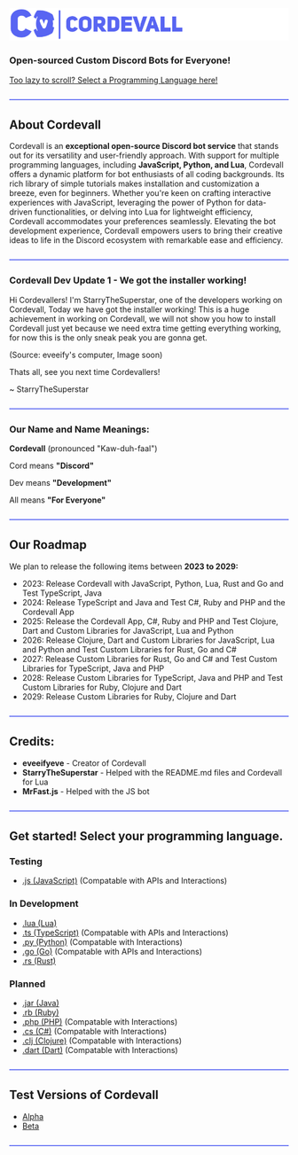 <img src="./assets/md/cordevallbannerblurple.png">

### Open-sourced Custom Discord Bots for Everyone!

<a href="https://github.com/Eveeifyeve/Cordevall/tree/Main#get-started-select-your-programming-language">Too lazy to scroll? Select a Programming Language here!</a>

<img src="./assets/md/dividers.png">

## About Cordevall
Cordevall is an **exceptional open-source Discord bot service** that stands out for its versatility and user-friendly approach. With support for multiple programming languages, including **JavaScript, Python, and Lua**, Cordevall offers a dynamic platform for bot enthusiasts of all coding backgrounds. Its rich library of simple tutorials makes installation and customization a breeze, even for beginners. Whether you're keen on crafting interactive experiences with JavaScript, leveraging the power of Python for data-driven functionalities, or delving into Lua for lightweight efficiency, Cordevall accommodates your preferences seamlessly. Elevating the bot development experience, Cordevall empowers users to bring their creative ideas to life in the Discord ecosystem with remarkable ease and efficiency.

<img src="/assets/md/dividers.png">

### Cordevall Dev Update 1 - We got the installer working!
Hi Cordevallers! I'm StarryTheSuperstar, one of the developers working on Cordevall, Today we have got the installer working! This is a huge achievement in working on Cordevall, we will not show you how to install Cordevall just yet because we need extra time getting everything working, for now this is the only sneak peak you are gonna get.


(Source: eveeify's computer, Image soon)


Thats all, see you next time Cordevallers!

~ StarryTheSuperstar

<img src="./assets/md/dividers.png">

### Our Name and Name Meanings:

**Cordevall** (pronounced "Kaw-duh-faal")

Cord means **"Discord"**

Dev means **"Development"**

All means **"For Everyone"**

<img src="./assets/md/dividers.png">

## Our Roadmap
We plan to release the following items between **2023 to 2029:**
- 2023: Release Cordevall with JavaScript, Python, Lua, Rust and Go and Test TypeScript, Java 
- 2024: Release TypeScript and Java and Test C#, Ruby and PHP and the Cordevall App
- 2025: Release the Cordevall App, C#, Ruby and PHP and Test Clojure, Dart and Custom Libraries for JavaScript, Lua and Python
- 2026: Release Clojure, Dart and Custom Libraries for JavaScript, Lua and Python and Test Custom Libraries for Rust, Go and C#
- 2027: Release Custom Libraries for Rust, Go and C# and Test Custom Libraries for TypeScript, Java and PHP
- 2028: Release Custom Libraries for TypeScript, Java and PHP and Test Custom Libraries for Ruby, Clojure and Dart
- 2029: Release Custom Libraries for Ruby, Clojure and Dart

<img src="./assets/md/dividers.png">

## Credits:
- **eveeifyeve** - Creator of Cordevall
- **StarryTheSuperstar** - Helped with the README.md files and Cordevall for Lua
- **MrFast.js** - Helped with the JS bot

<img src="./assets/md/dividers.png">

## Get started! Select your programming language.

### Testing
- <a href="https://github.com/Cordevall/Cordevall.js/tree/main#readme">.js (JavaScript)</a> (Compatable with APIs and Interactions)

### In Development
- <a href="https://github.com/Cordevall/Cordevall.lua/tree/main#readme">.lua (Lua)</a>
- <a href="https://github.com/Cordevall/Cordevall.ts/tree/main#readme">.ts (TypeScript)</a> (Compatable with APIs and Interactions)
- <a href="https://github.com/Cordevall/Cordevall.py/tree/main#readme">.py (Python)</a> (Compatable with Interactions)
- <a href="https://github.com/Cordevall/Cordevall.go/tree/main#readme">.go (Go)</a> (Compatable with APIs and Interactions)
- <a href="https://github.com/Cordevall/Cordevall.rs/tree/main#readme">.rs (Rust)</a>

### Planned
- <a href="https://github.com/Cordevall/Cordevall.jar/tree/main#readme">.jar (Java)</a>
- <a href="https://github.com/Cordevall/Cordevall.rb/tree/main#readme">.rb (Ruby)</a>
- <a href="https://github.com/Cordevall/Cordevall.php/tree/main#readme">.php (PHP)</a> (Compatable with Interactions)
- <a href="https://github.com/Cordevall/Cordevall.cs/tree/main#readme">.cs (C#)</a> (Compatable with Interactions)
- <a href="https://github.com/Cordevall/Cordevall.clj/tree/main#readme">.clj (Clojure)</a> (Compatable with Interactions)
- <a href="https://github.com/Cordevall/Cordevall.dart/tree/main#readme">.dart (Dart)</a> (Compatable with Interactions)

<img src="./assets/md/dividers.png">

## Test Versions of Cordevall
- <a href="https://github.com/Cordevall/Cordevall/tree/Alpha#readme">Alpha</a>
- <a href="https://github.com/Cordevall/Cordevall/tree/Beta#readme">Beta</a>

<img src="./assets/md/dividers.png">
